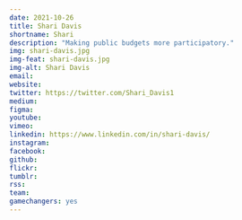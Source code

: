 ```yaml
---
date: 2021-10-26
title: Shari Davis
shortname: Shari
description: "Making public budgets more participatory."
img: shari-davis.jpg
img-feat: shari-davis.jpg
img-alt: Shari Davis
email: 
website: 
twitter: https://twitter.com/Shari_Davis1
medium: 
figma: 
youtube: 
vimeo: 
linkedin: https://www.linkedin.com/in/shari-davis/
instagram: 
facebook: 
github: 
flickr: 
tumblr: 
rss: 
team: 
gamechangers: yes
---
```

